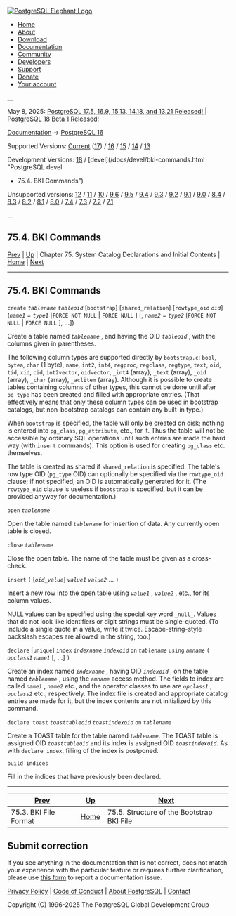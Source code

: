 [ ![PostgreSQL Elephant Logo](/media/img/about/press/elephant.png) ](/)

  * [Home](/ "Home")
  * [About](/about/ "About")
  * [Download](/download/ "Download")
  * [Documentation](/docs/ "Documentation")
  * [Community](/community/ "Community")
  * [Developers](/developer/ "Developers")
  * [Support](/support/ "Support")
  * [Donate](/about/donate/ "Donate")
  * [Your account](/account/ "Your account")

__

May 8, 2025: [ PostgreSQL 17.5, 16.9, 15.13, 14.18, and 13.21 Released! ](/about/news/postgresql-175-169-1513-1418-and-1321-released-3072/) | [ PostgreSQL 18 Beta 1 Released! ](/about/news/postgresql-18-beta-1-released-3070/)

[Documentation](/docs/ "Documentation") -> [PostgreSQL
16](/docs/16/index.html)

Supported Versions: [Current](/docs/current/bki-commands.html "PostgreSQL 17 -
75.4. BKI Commands") ([17](/docs/17/bki-commands.html "PostgreSQL 17 -
75.4. BKI Commands")) / [16](/docs/16/bki-commands.html "PostgreSQL 16 -
75.4. BKI Commands") / [15](/docs/15/bki-commands.html "PostgreSQL 15 -
75.4. BKI Commands") / [14](/docs/14/bki-commands.html "PostgreSQL 14 -
75.4. BKI Commands") / [13](/docs/13/bki-commands.html "PostgreSQL 13 -
75.4. BKI Commands")

Development Versions: [18](/docs/18/bki-commands.html "PostgreSQL 18 -
75.4. BKI Commands") / [devel](/docs/devel/bki-commands.html "PostgreSQL devel
- 75.4. BKI Commands")

Unsupported versions: [12](/docs/12/bki-commands.html "PostgreSQL 12 -
75.4. BKI Commands") / [11](/docs/11/bki-commands.html "PostgreSQL 11 -
75.4. BKI Commands") / [10](/docs/10/bki-commands.html "PostgreSQL 10 -
75.4. BKI Commands") / [9.6](/docs/9.6/bki-commands.html "PostgreSQL 9.6 -
75.4. BKI Commands") / [9.5](/docs/9.5/bki-commands.html "PostgreSQL 9.5 -
75.4. BKI Commands") / [9.4](/docs/9.4/bki-commands.html "PostgreSQL 9.4 -
75.4. BKI Commands") / [9.3](/docs/9.3/bki-commands.html "PostgreSQL 9.3 -
75.4. BKI Commands") / [9.2](/docs/9.2/bki-commands.html "PostgreSQL 9.2 -
75.4. BKI Commands") / [9.1](/docs/9.1/bki-commands.html "PostgreSQL 9.1 -
75.4. BKI Commands") / [9.0](/docs/9.0/bki-commands.html "PostgreSQL 9.0 -
75.4. BKI Commands") / [8.4](/docs/8.4/bki-commands.html "PostgreSQL 8.4 -
75.4. BKI Commands") / [8.3](/docs/8.3/bki-commands.html "PostgreSQL 8.3 -
75.4. BKI Commands") / [8.2](/docs/8.2/bki-commands.html "PostgreSQL 8.2 -
75.4. BKI Commands") / [8.1](/docs/8.1/bki-commands.html "PostgreSQL 8.1 -
75.4. BKI Commands") / [8.0](/docs/8.0/bki-commands.html "PostgreSQL 8.0 -
75.4. BKI Commands") / [7.4](/docs/7.4/bki-commands.html "PostgreSQL 7.4 -
75.4. BKI Commands") / [7.3](/docs/7.3/bki-commands.html "PostgreSQL 7.3 -
75.4. BKI Commands") / [7.2](/docs/7.2/bki-commands.html "PostgreSQL 7.2 -
75.4. BKI Commands") / [7.1](/docs/7.1/bki-commands.html "PostgreSQL 7.1 -
75.4. BKI Commands")

__

75.4. BKI Commands  
---  
[Prev](bki-format.html "75.3. BKI File Format")  | [Up](bki.html "Chapter 75. System Catalog Declarations and Initial Contents") | Chapter 75. System Catalog Declarations and Initial Contents | [Home](index.html "PostgreSQL 16.9 Documentation") |  [Next](bki-structure.html "75.5. Structure of the Bootstrap BKI File")  
  
* * *

## 75.4. BKI Commands #

`create` _`tablename`_ _`tableoid`_ [`bootstrap`] [`shared_relation`] [`rowtype_oid` _`oid`_] (_`name1`_ = _`type1`_ [`FORCE NOT NULL` | `FORCE NULL` ] [, _`name2`_ = _`type2`_ [`FORCE NOT NULL` | `FORCE NULL` ], ...])
    

Create a table named _`tablename`_ , and having the OID _`tableoid`_ , with
the columns given in parentheses.

The following column types are supported directly by `bootstrap.c`: `bool`,
`bytea`, `char` (1 byte), `name`, `int2`, `int4`, `regproc`, `regclass`,
`regtype`, `text`, `oid`, `tid`, `xid`, `cid`, `int2vector`, `oidvector`,
`_int4` (array), `_text` (array), `_oid` (array), `_char` (array), `_aclitem`
(array). Although it is possible to create tables containing columns of other
types, this cannot be done until after `pg_type` has been created and filled
with appropriate entries. (That effectively means that only these column types
can be used in bootstrap catalogs, but non-bootstrap catalogs can contain any
built-in type.)

When `bootstrap` is specified, the table will only be created on disk; nothing
is entered into `pg_class`, `pg_attribute`, etc., for it. Thus the table will
not be accessible by ordinary SQL operations until such entries are made the
hard way (with `insert` commands). This option is used for creating `pg_class`
etc. themselves.

The table is created as shared if `shared_relation` is specified. The table's
row type OID (`pg_type` OID) can optionally be specified via the `rowtype_oid`
clause; if not specified, an OID is automatically generated for it. (The
`rowtype_oid` clause is useless if `bootstrap` is specified, but it can be
provided anyway for documentation.)

`open` _`tablename`_

    

Open the table named _`tablename`_ for insertion of data. Any currently open
table is closed.

`close` _`tablename`_

    

Close the open table. The name of the table must be given as a cross-check.

`insert` `(` [_`oid_value`_] _`value1`_ _`value2`_ ... `)`

    

Insert a new row into the open table using _`value1`_ , _`value2`_ , etc., for
its column values.

NULL values can be specified using the special key word `_null_`. Values that
do not look like identifiers or digit strings must be single-quoted. (To
include a single quote in a value, write it twice. Escape-string-style
backslash escapes are allowed in the string, too.)

`declare` [`unique`] `index` _`indexname`_ _`indexoid`_ `on` _`tablename`_
`using` _`amname`_ `(` _`opclass1`_ _`name1`_ [, ...] `)`

    

Create an index named _`indexname`_ , having OID _`indexoid`_ , on the table
named _`tablename`_ , using the _`amname`_ access method. The fields to index
are called _`name1`_ , _`name2`_ etc., and the operator classes to use are
_`opclass1`_ , _`opclass2`_ etc., respectively. The index file is created and
appropriate catalog entries are made for it, but the index contents are not
initialized by this command.

`declare toast` _`toasttableoid`_ _`toastindexoid`_ `on` _`tablename`_

    

Create a TOAST table for the table named _`tablename`_. The TOAST table is
assigned OID _`toasttableoid`_ and its index is assigned OID
_`toastindexoid`_. As with `declare index`, filling of the index is postponed.

`build indices`

    

Fill in the indices that have previously been declared.

* * *

[Prev](bki-format.html "75.3. BKI File Format")  | [Up](bki.html "Chapter 75. System Catalog Declarations and Initial Contents") |  [Next](bki-structure.html "75.5. Structure of the Bootstrap BKI File")  
---|---|---  
75.3. BKI File Format  | [Home](index.html "PostgreSQL 16.9 Documentation") |  75.5. Structure of the Bootstrap BKI File  
  
## Submit correction

If you see anything in the documentation that is not correct, does not match
your experience with the particular feature or requires further clarification,
please use [this form](/account/comments/new/16/bki-commands.html/) to report
a documentation issue.

[Privacy Policy](/about/privacypolicy) | [Code of Conduct](/about/policies/coc/) | [About PostgreSQL](/about/) | [Contact](/about/contact/)  

Copyright (C) 1996-2025 The PostgreSQL Global Development Group

